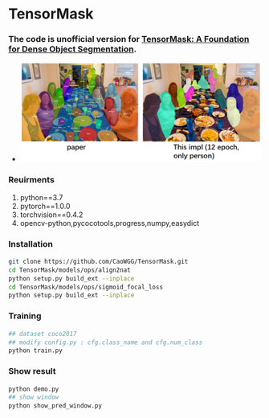 # TensorMask
### The code is unofficial version for [TensorMask: A Foundation for Dense Object Segmentation](https://arxiv.org/abs/1903.12174).

* ![image](img/test.png)

### Reuirments
1. python==3.7
1. pytorch==1.0.0
2. torchvision==0.4.2
3. opencv-python,pycocotools,progress,numpy,easydict

### Installation
```bash
git clone https://github.com/CaoWGG/TensorMask.git	
cd TensorMask/models/ops/align2nat
python setup.py build_ext --inplace
cd TensorMask/models/ops/sigmoid_focal_loss
python setup.py build_ext --inplace
```
	
### Training
```bash
## dataset coco2017
## modify config.py : cfg.class_name and cfg.num_class
python train.py
```

### Show result
```bash
python demo.py
## show window
python show_pred_window.py
```
